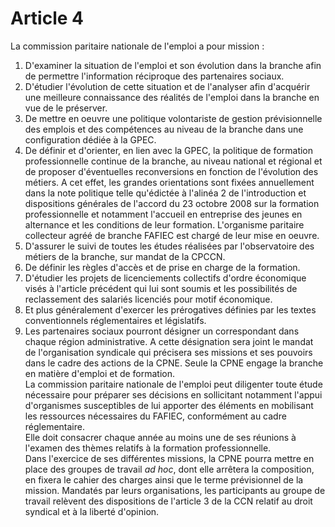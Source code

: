 # Article 4

 La commission paritaire nationale de l'emploi a pour mission :  
 1. D'examiner la situation de l'emploi et son évolution dans la branche afin de permettre l'information réciproque des partenaires sociaux.  
 2. D'étudier l'évolution de cette situation et de l'analyser afin d'acquérir une meilleure connaissance des réalités de l'emploi dans la branche en vue de le préserver.  
 3. De mettre en oeuvre une politique volontariste de gestion prévisionnelle des emplois et des compétences au niveau de la branche dans une configuration dédiée à la GPEC.  
 4. De définir et d'orienter, en lien avec la GPEC, la politique de formation professionnelle continue de la branche, au niveau national et régional et de proposer d'éventuelles reconversions en fonction de l'évolution des métiers. A cet effet, les grandes orientations sont fixées annuellement dans la note politique telle qu'édictée à l'alinéa 2 de l'introduction et dispositions générales de l'accord du 23 octobre 2008 sur la formation professionnelle et notamment l'accueil en entreprise des jeunes en alternance et les conditions de leur formation. L'organisme paritaire collecteur agréé de branche FAFIEC est chargé de leur mise en oeuvre.  
 5. D'assurer le suivi de toutes les études réalisées par l'observatoire des métiers de la branche, sur mandat de la CPCCN.  
 6. De définir les règles d'accès et de prise en charge de la formation.  
 7. D'étudier les projets de licenciements collectifs d'ordre économique visés à l'article précédent qui lui sont soumis et les possibilités de reclassement des salariés licenciés pour motif économique.  
 8. Et plus généralement d'exercer les prérogatives définies par les textes conventionnels réglementaires et législatifs.  
 9. Les partenaires sociaux pourront désigner un correspondant dans chaque région administrative. A cette désignation sera joint le mandat de l'organisation syndicale qui précisera ses missions et ses pouvoirs dans le cadre des actions de la CPNE. Seule la CPNE engage la branche en matière d'emploi et de formation.  
 La commission paritaire nationale de l'emploi peut diligenter toute étude nécessaire pour préparer ses décisions en sollicitant notamment l'appui d'organismes susceptibles de lui apporter des éléments en mobilisant les ressources nécessaires du FAFIEC, conformément au cadre réglementaire.  
 Elle doit consacrer chaque année au moins une de ses réunions à l'examen des thèmes relatifs à la formation professionnelle.  
 Dans l'exercice de ses différentes missions, la CPNE pourra mettre en place des groupes de travail *ad hoc*, dont elle arrêtera la composition, en fixera le cahier des charges ainsi que le terme prévisionnel de la mission. Mandatés par leurs organisations, les participants au groupe de travail relèvent des dispositions de l'article 3 de la CCN relatif au droit syndical et à la liberté d'opinion.  


